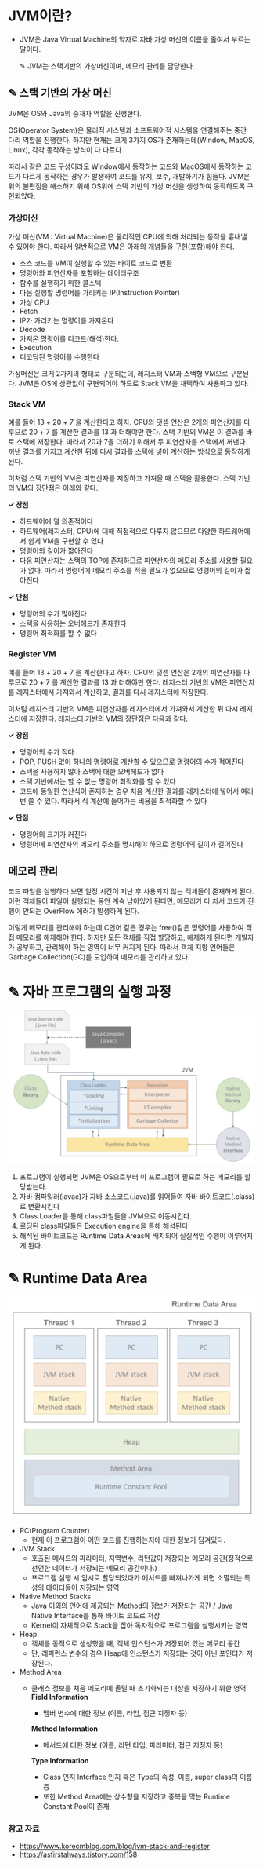 # JVM이란?
- JVM은 Java Virtual Machine의 약자로 자바 가상 머신의 이름을 줄여서 부르는 말이다.

    ✎ JVM는 스택기반의 가상머신이며, 메모리 관리를 담당한다.
## ✎ 스택 기반의 가상 머신
JVM은 OS와 Java의 중재자 역할을 진행한다. 

OS(Operator System)은 물리적 시스템과 소프트웨어적 시스템을 연결해주는 중간 다리 역할을 진행한다.
하지만 현재는 크게 3가지 OS가 존재하는데(Window, MacOS, Linux), 각각 동작하는 방식이 다 다르다.

따라서 같은 코드 구성이라도 Window에서 동작하는 코드와 MacOS에서 동작하는 코드가 다르게 동작하는 경우가 발생하여 코드를 유지, 보수, 개발하기가 힘들다. 
JVM은 위의 불편점을 해소하기 위해 OS위에 스택 기반의 가상 머신을 생성하여 동작하도록 구현되었다.

### 가상머신

가상 머신(VM : Virtual Machine)은 물리적인 CPU에 의해 처리되는 동작을 흉내낼 수 있어야 한다. 
따라서 일반적으로 VM은 아래의 개념들을 구현(포함)해야 한다.

- 소스 코드를 VM이 실행할 수 있는 바이트 코드로 변환
- 명령어와 피연산자를 포함하는 데이터구조
- 함수를 실행하기 위한 콜스택
- 다음 실행할 명령어를 가리키는 IP(Instruction Pointer)
- 가상 CPU
- Fetch
- IP가 가리키는 명령어를 가져온다
- Decode
- 가져온 명령어를 디코드(해석)한다.
- Execution
- 디코딩된 명령어를 수행한다

가상머신은 크게 2가지의 형태로 구분되는데, 레지스터 VM과 스택형 VM으로 구분된다.
JVM은 OS에 상관없이 구현되어야 하므로 Stack VM을 채택하여 사용하고 있다.

### Stack VM
예를 들어 13 + 20 + 7 을 계산한다고 하자. 
CPU의 덧셈 연산은 2개의 피연산자를 다루므로 20 + 7 를 계산한 결과를 13 과 더해야만 한다. 
스택 기반의 VM은 이 결과를 바로 스택에 저장한다.
따라서 20과 7을 더하기 위해서 두 피연산자를 스택에서 꺼낸다. 
꺼낸 결과를 가지고 계산한 뒤에 다시 결과를 스택에 넣어 계산하는 방식으로 동작하게 된다.

이처럼 스택 기반의 VM은 피연산자를 저장하고 가져올 때 스택을 활용한다. 
스택 기반의 VM의 장단점은 아래와 같다.

**✓ 장점**
- 하드웨어에 덜 의존적이다 
- 하드웨어(레지스터, CPU)에 대해 직접적으로 다루지 않으므로 다양한 하드웨어에서 쉽게 VM을 구현할 수 있다 
- 명령어의 길이가 짧아진다 
- 다음 피연산자는 스택의 TOP에 존재하므로 피연산자의 메모리 주소를 사용할 필요가 없다. 따라서 명령어에 메모리 주소를 적을 필요가 없으므로 명령어의 길이가 짧아진다

**✓ 단점**
- 명령어의 수가 많아진다 
- 스택을 사용하는 오버헤드가 존재한다 
- 명령어 최적화를 할 수 없다

### Register VM
예를 들어 13 + 20 + 7 을 계산한다고 하자. 
CPU의 덧셈 연산은 2개의 피연산자를 다루므로 20 + 7 를 계산한 결과를 13 과 더해야만 한다. 
레지스터 기반의 VM은 피연산자를 레지스터에서 가져와서 계산하고, 결과를 다시 레지스터에 저장한다.

이처럼 레지스터 기반의 VM은 피연산자를 레지스터에서 가져와서 계산한 뒤 다시 레지스터에 저장한다. 
레지스터 기반의 VM의 장단점은 다음과 같다.

**✓ 장점** 
- 명령어의 수가 적다 
- POP, PUSH 없이 하나의 명령어로 계산할 수 있으므로 명령어의 수가 적어진다 
- 스택을 사용하지 않아 스택에 대한 오버헤드가 없다 
- 스택 기반에서는 할 수 없는 명령어 최적화를 할 수 있다 
- 코드에 동일한 연산식이 존재하는 경우 처음 계산한 결과를 레지스터에 넣어서 여러번 쓸 수 있다. 따라서 식 계산에 들어가는 비용을 최적화할 수 있다

**✓ 단점**
- 명령어의 크기가 커진다 
- 명령어에 피연산자의 메모리 주소를 명시해야 하므로 명령어의 길이가 길어진다

## 메모리 관리
코드 파일을 실행하다 보면 일정 시간이 지난 후 사용되지 않는 객체들이 존재하게 된다. 
이런 객체들이 파일이 실행되는 동안 계속 남아있게 된다면, 메모리가 다 차서 코드가 진행이 안되는 OverFlow 에러가 발생하게 된다.

이렇게 메모리를 관리해야 하는데 C언어 같은 경우는 free()같은 명령어를 사용하여 직접 메모리를 해제해야 한다.
하지만 모든 객체를 직접 할당하고, 해제하게 된다면 개발자가 공부하고, 관리해야 하는 영역이 너무 커지게 된다.
따라서 객체 지향 언어들은 Garbage Collection(GC)를 도입하여 메모리를 관리하고 있다.

# ✎ 자바 프로그램의 실행 과정
![JVMLodingCode.png](image%2Fjvm%2FJVMLodingCode.png)
1. 프로그램이 실행되면 JVM은 OS으로부터 이 프로그램이 필요로 하는 메모리를 할당받는다.
2. 자바 컴파일러(javac)가 자바 소스코드(.java)를 읽어들여 자바 바이트코드(.class)로 변환시킨다
3. Class Loader를 통해 class파일들을 JVM으로 이동시킨다.
4. 로딩된 class파일들은 Execution engine을 통해 해석된다
5. 해석된 바이트코드는 Runtime Data Areas에 배치되어 실질적인 수행이 이루어지게 된다.

# ✎ Runtime Data Area
![runtimeDataArea.png](image%2Fjvm%2FruntimeDataArea.png)
- PC(Program Counter)
  - 현재 이 프로그램이 어떤 코드를 진행하는지에 대한 정보가 담겨있다.
- JVM Stack
  - 호출된 메서드의 파라미터, 지역변수, 리턴값이 저장되는 메모리 공간(정적으로 선언한 데이터가 저장되는 메모리 공간이다.)
  - 프로그램 실행 시 임시로 할당되었다가 메서드를 빠져나가게 되면 소멸되는 특성의 데이터들이 저장되는 영역
- Native Method Stacks
  - Java 이외의 언어에 제공되는 Method의 정보가 저장되는 공간 / Java Native Interface를 통해 바이트 코드로 저장 
  - Kernel이 자체적으로 Stack을 잡아 독자적으로 프로그램을 실행시키는 영역
- Heap
  - 객체를 동적으로 생성했을 때, 객체 인스턴스가 저장되어 있는 메모리 공간
  - 단, 레퍼런스 변수의 경우 Heap에 인스턴스가 저장되는 것이 아닌 포인터가 저장된다.
- Method Area
  - 클래스 정보를 처음 메모리에 올릴 때 초기화되는 대상을 저장하기 위한 영역
    **Field Information**
    - 멤버 변수에 대한 정보 (이름, 타입, 접근 지정자 등)
    
    **Method Information** 
    - 메서드에 대한 정보 (이름, 리턴 타입, 파라미터, 접근 지정자 등)

    **Type Information** 
    - Class 인지 Interface 인지 혹은 Type의 속성, 이름, super class의 이름 등 
    - 또한 Method Area에는 상수형을 저장하고 중복을 막는 Runtime Constant Pool이 존재

### 참고 자료
- https://www.korecmblog.com/blog/jvm-stack-and-register
- https://asfirstalways.tistory.com/158
